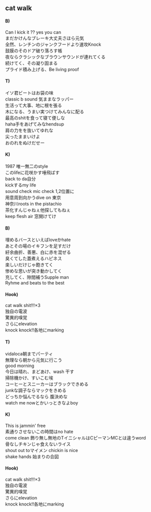 ## cat walk

#### B)

Can I kick it ?? yes you can  
まだかけんなブレーキ大丈夫さほら元気  
全然、レンチンのジャンクフードより速攻Knock  
鼓膜のそのドア破り落ろす帳  
夜ならクラシックなブラウンサウンドが連れてくる  
続けてく、その凝り固まる  
プライド積み上げる、Be living proof

#### T)

イソ君ビートはお袋の味  
classic b sound 気ままなラッパー  
生活って大事、地に根を張る  
木になる、うまい実つけてみんなに配る  
最高のshitを食って寝て便しな  
haha手をあげてみなhendsup  
肩の力をを抜いてゆれな  
尖ったままいけよ  
おのれをぬけだせー

#### K)

1987 唯一無二のstyle  
このlifeに花咲かす唾飛ばす  
back to da自分  
kickするmy life  
sound check mic check 1,2位置に  
用意周到向かうdive on 東京  
神奈川roots in the pistachio  
茶化すんじゃねぇ他探してもねぇ  
keep flesh air 窓開けてけ

#### B)

埋めるバースといえばloveかhate  
あとその場のイキフンを足すだけ  
紆余曲折、善悪、白に赤を混ぜる  
臭くてした蓋煮えるハピネス  
楽しいだけじゃ飽きてく  
惨めな思いが突き動かしてく  
充してく、隙間補うSupple man  
Ryhme and beats to the best

#### Hook)

cat walk shit!!!×3  
独自の電波  
驚異的嗅覚  
さらにelevation  
knock knock!!各地にmarking

#### T)

vidaloca朝までパーティ  
無理なら朝から元気に行こう  
good morning  
今日は晴れ、まどあけ、wash 干す  
掃除機かけ、すいこむ埃  
コーヒーとスニーカーはブラックできめる  
junkな調子ならマックをきめる  
どっちか悩んでるなら 腹決めな  
watch me nowとかいっときなよboy

#### K)

This is jammin' free  
素通りさせないこの時間はno hate  
come clean 飾り無し無地のTイニシャルはCピーマンMCとは違うword  
骨なしチキンじゃ食えないライス  
shout out toマイメン chickin is nice  
shake hands 始まりの合図

#### Hook)

cat walk shit!!!×3  
独自の電波  
驚異的嗅覚  
さらにelevation  
knock knock!!各地にmarking
